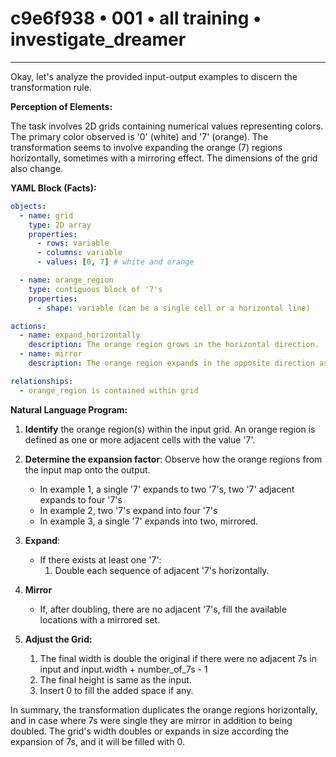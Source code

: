 # c9e6f938 • 001 • all training • investigate_dreamer

---
Okay, let's analyze the provided input-output examples to discern the transformation rule.

**Perception of Elements:**

The task involves 2D grids containing numerical values representing colors. The primary color observed is '0' (white) and '7' (orange). The transformation seems to involve expanding the orange (7) regions horizontally, sometimes with a mirroring effect. The dimensions of the grid also change.

**YAML Block (Facts):**



```yaml
objects:
  - name: grid
    type: 2D array
    properties:
      - rows: variable
      - columns: variable
      - values: [0, 7] # white and orange

  - name: orange_region
    type: contiguous block of '7's
    properties:
      - shape: variable (can be a single cell or a horizontal line)

actions:
  - name: expand_horizontally
    description: The orange region grows in the horizontal direction.
  - name: mirror
    description: The orange region expands in the opposite direction as well in some cases.

relationships:
  - orange_region is contained within grid
```



**Natural Language Program:**

1.  **Identify** the orange region(s) within the input grid. An orange region is defined as one or more adjacent cells with the value '7'.

2.  **Determine the expansion factor**: Observe how the orange regions from the input map onto the output.
    *   In example 1, a single '7' expands to two '7's, two '7' adjacent expands to four '7's
    *   In example 2, two '7's expand into four '7's
    *   In example 3, a single '7' expands into two, mirrored.

3. **Expand**:
    *   If there exists at least one '7':
        1.  Double each sequence of adjacent '7's horizontally.

4.  **Mirror**
    *   If, after doubling, there are no adjacent '7's, fill the available locations with a mirrored set.

5. **Adjust the Grid:**
    1. The final width is double the original if there were no adjacent 7s in input and input.width + number\_of\_7s - 1
    2. The final height is same as the input.
    3. Insert 0 to fill the added space if any.

In summary, the transformation duplicates the orange regions horizontally, and in case where 7s were single they are mirror in addition to being doubled. The grid's width doubles or expands in size according the expansion of 7s, and it will be filled with 0.

